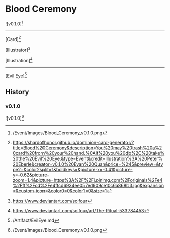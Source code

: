 # Blood Ceremony

![v0.1.0][^v0.1.0]

---

[Card][^Card]

[Illustrator][^Illustrator]

[Illustration][^Illustration]

---

[Evil Eye][^Evil Eye]

## History

### v0.1.0

![v0.1.0][^v0.1.0]

[^v0.1.0]: /Event/Images/Blood_Ceremony_v0.1.0.png
[^Evil Eye]: /Artifact/EvilEye.md
[^Card]: https://shardofhonor.github.io/dominion-card-generator/?title=Blood%20Ceremony&description=You%20may%20trash%20a%20card%20from%20your%20hand.%0AIf%20you%20do%2C%20take%20the%20Evil%20Eye.&type=Event&credit=Illustration%3A%20Peter%20Eberle&creator=v0.1.0%20Evan%20Quan&price=%245&preview=&type2=&color2split=1&boldkeys=&picture-x=-0.41&picture-y=-0.62&picture-zoom=1.4&picture=https%3A%2F%2Fi.pinimg.com%2Foriginals%2Fe4%2Fff%2Fcd%2Fe4ffcd6934ee057ed909ce10c6a868b3.jpg&expansion=&custom-icon=&color0=0&color1=0&size=1
[^Illustrator]: https://www.deviantart.com/solfour
[^Illustration]: https://www.deviantart.com/solfour/art/The-Ritual-533784453
